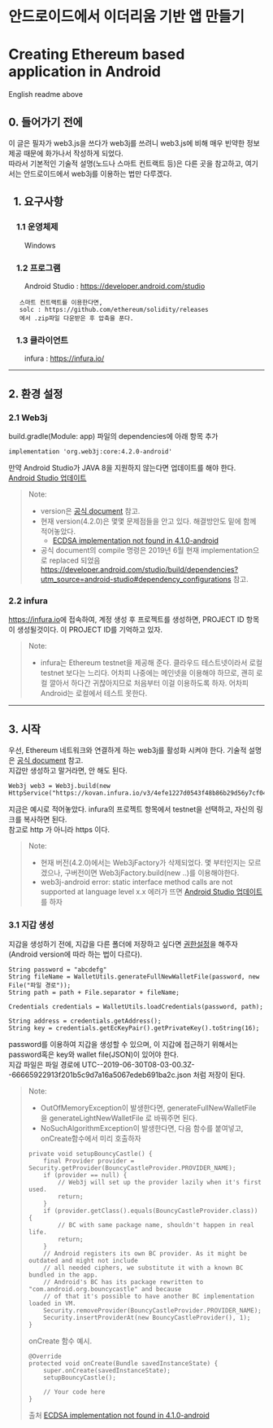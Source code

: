 # 안드로이드에서 이더리움 기반 앱 만들기
# Creating Ethereum based application in Android
English readme above


## 0. 들어가기 전에
이 글은 필자가 web3.js을 쓰다가 web3j를 쓰려니 web3.js에 비해 매우 빈약한 정보 제공 때문에 화가나서 작성하게 되었다.  
따라서 기본적인 기술적 설명(노드나 스마트 컨트랙트 등)은 다른 곳을 참고하고, 여기서는 안드로이드에서 web3j를 이용하는 법만 다루겠다.


## &nbsp;&nbsp;1. 요구사항
### &nbsp;&nbsp;&nbsp;&nbsp;1.1 운영체제
   &nbsp;&nbsp;&nbsp;&nbsp;&nbsp;&nbsp;&nbsp;&nbsp;Windows
   
### &nbsp;&nbsp;&nbsp;&nbsp;1.2 프로그램
  
   &nbsp;&nbsp;&nbsp;&nbsp;&nbsp;&nbsp;&nbsp;&nbsp;Android Studio : <https://developer.android.com/studio>   
   ```
      스마트 컨트랙트를 이용한다면,  
      solc : https://github.com/ethereum/solidity/releases
      에서 .zip파일 다운받은 후 압축을 푼다.
   ```
### &nbsp;&nbsp;&nbsp;&nbsp;1.3 클라이언트

   &nbsp;&nbsp;&nbsp;&nbsp;&nbsp;&nbsp;&nbsp;&nbsp;infura : <https://infura.io/>


***
## 2. 환경 설정
### 2.1 Web3j  
build.gradle(Module: app) 파일의 dependencies에 아래 항목 추가
```
implementation 'org.web3j:core:4.2.0-android'
```

만약 Android Studio가 JAVA 8을 지원하지 않는다면 업데이트를 해야 한다.  
[Android Studio 업데이트](https://developer.android.com/studio/write/java8-support)

>Note:  
> - version은 [공식 document](https://web3j.readthedocs.io/en/latest/getting_started.html) 참고.  
> - 현재 version(4.2.0)은 몇몇 문제점들을 안고 있다. 해결방안도 밑에 함께 적어놓았다.
>   - [ECDSA implementation not found in 4.1.0-android](https://github.com/web3j/web3j/issues/828)
> - 공식 document의 compile 명령은 2019년 6월 현재 implementation으로 replaced 되었음 <https://developer.android.com/studio/build/dependencies?utm_source=android-studio#dependency_configurations> 참고.


### 2.2 infura
<https://infura.io>에 접속하여, 계정 생성 후 프로젝트를 생성하면, PROJECT ID 항목이 생성될것이다. 이 PROJECT ID를 기억하고 있자.

>Note:  
>- infura는 Ethereum testnet을 제공해 준다. 클라우드 테스트넷이라서 로컬 testnet 보다는 느리다. 어차피 나중에는 메인넷을 이용해야 하므로, 괜히 로컬 깔아서 하다간 귀찮아지므로 처음부터 이걸 이용하도록 하자. 어차피 Android는 로컬에서 테스트 못한다.


***
## 3. 시작

우선, Ethereum 네트워크와 연결하게 하는 web3j를 활성화 시켜야 한다. 기술적 설명은 [공식 document](https://web3j.readthedocs.io/en/latest/getting_started.html) 참고.  
지갑만 생성하고 말거라면, 안 해도 된다.

```
Web3j web3 = Web3j.build(new HttpService("https://kovan.infura.io/v3/4efe1227d0543f48b86b29d56y7cf048"));
```
지금은 예시로 적어놓았다. infura의 프로젝트 항목에서 testnet을 선택하고, 자신의 링크를 복사하면 된다.  
참고로 http 가 아니라 https 이다.  

>Note:  
> - 현재 버전(4.2.0)에서는 Web3jFactory가 삭제되었다. 몇 부터인지는 모르겠으나, 구버전이면 Web3jFactory.build(new ..)를 이용해야한다.  
> - web3j-android error: static interface method calls are not supported at language level x.x 에러가 뜨면 [Android Studio 업데이트](https://developer.android.com/studio/write/java8-support)를 하자  


### 3.1 지갑 생성

지갑을 생성하기 전에, 지갑을 다른 폴더에 저장하고 싶다면 [권한설정](https://developer.android.com/guide/topics/permissions/overview?hl=ko)을 해주자(Android version에 따라 하는 법이 다르다).  
```
String password = "abcdefg"
String fileName = WalletUtils.generateFullNewWalletFile(password, new File("파일 경로"));
String path = path + File.separator + fileName;

Credentials credentials = WalletUtils.loadCredentials(password, path);

String address = credentials.getAddress();
String key = credentials.getEcKeyPair().getPrivateKey().toString(16);
```

password를 이용하여 지갑을 생성할 수 있으며, 이 지갑에 접근하기 위해서는 password혹은 key와 wallet file(JSON)이 있어야 한다.  
지갑 파일은 파일 경로에 UTC--2019-06-30T08-03-00.3Z--66665922913f201b5c9d7a16a5067edeb691ba2c.json 처럼 저장이 된다.

>Note:  
> - OutOfMemoryException이 발생한다면, generateFullNewWalletFile 을 generateLightNewWalletFile 로 바꿔주면 된다.
> - NoSuchAlgorithmException이 발생한다면, 다음 함수를 붙여넣고, onCreate함수에서 미리 호출하자
> ```
> private void setupBouncyCastle() {
>     final Provider provider = Security.getProvider(BouncyCastleProvider.PROVIDER_NAME);
>     if (provider == null) {
>         // Web3j will set up the provider lazily when it's first used.
>         return;
>     }
>     if (provider.getClass().equals(BouncyCastleProvider.class)) {
>         // BC with same package name, shouldn't happen in real life.
>         return;
>     }
>     // Android registers its own BC provider. As it might be outdated and might not include
>     // all needed ciphers, we substitute it with a known BC bundled in the app.
>     // Android's BC has its package rewritten to "com.android.org.bouncycastle" and because
>     // of that it's possible to have another BC implementation loaded in VM.
>     Security.removeProvider(BouncyCastleProvider.PROVIDER_NAME);
>     Security.insertProviderAt(new BouncyCastleProvider(), 1);
> }
> ```
> onCreate 함수 예시.
> ```
> @Override
> protected void onCreate(Bundle savedInstanceState) {
>     super.onCreate(savedInstanceState);
>     setupBouncyCastle();
>     
>     // Your code here
> }
> ```
> 출처 [ECDSA implementation not found in 4.1.0-android](https://github.com/web3j/web3j/issues/828)
